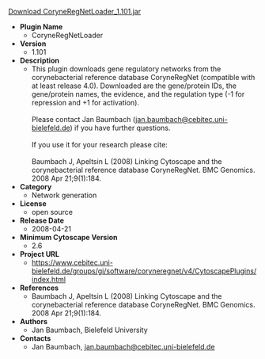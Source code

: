 <a href="CoryneRegNetLoader_1.101.jar">Download CoryneRegNetLoader_1.101.jar</a>

* __Plugin Name__
  * CoryneRegNetLoader
* __Version__
  * 1.101
* __Description__
  * This plugin downloads gene regulatory networks from the corynebacterial reference database CoryneRegNet (compatible with at least release 4.0). Downloaded are the gene/protein IDs, the gene/protein names, the evidence, and the regulation type (-1 for repression and +1 for activation).<br><br>Please contact Jan Baumbach (jan.baumbach@cebitec.uni-bielefeld.de) if you have further questions.<br><br>If you use it for your research please cite:<br><br>Baumbach J, Apeltsin L (2008) Linking Cytoscape and the corynebacterial reference database CoryneRegNet. BMC Genomics. 2008 Apr 21;9(1):184.
* __Category__
  * Network generation
* __License__
  * open source
* __Release Date__
  * 2008-04-21
* __Minimum Cytoscape Version__
  * 2.6
* __Project URL__
  * https://www.cebitec.uni-bielefeld.de/groups/gi/software/coryneregnet/v4/CytoscapePlugins/index.html
* __References__
  * Baumbach J, Apeltsin L (2008) Linking Cytoscape and the corynebacterial reference database CoryneRegNet. BMC Genomics. 2008 Apr 21;9(1):184.
* __Authors__
  * Jan Baumbach, Bielefeld University
* __Contacts__
  * Jan Baumbach, jan.baumbach@cebitec.uni-bielefeld.de
